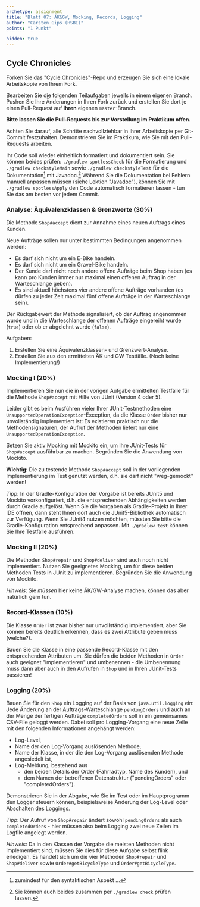 ```yaml
---
archetype: assignment
title: "Blatt 07: ÄK&GW, Mocking, Records, Logging"
author: "Carsten Gips (HSBI)"
points: "1 Punkt"

hidden: true
---
```



## Cycle Chronicles

Forken Sie das ["Cycle Chronicles"]-Repo und erzeugen Sie sich eine lokale Arbeitskopie von
Ihrem Fork.

Bearbeiten Sie die folgenden Teilaufgaben jeweils in einem eigenen Branch. Pushen Sie Ihre
Änderungen in Ihren Fork zurück und erstellen Sie dort je einen Pull-Request auf **Ihren**
eigenen `master`-Branch.

**Bitte lassen Sie die Pull-Requests bis zur Vorstellung im Praktikum offen.**

Achten Sie darauf, alle Schritte nachvollziehbar in Ihrer Arbeitskopie per Git-Commit
festzuhalten. Demonstrieren Sie im Praktikum, wie Sie mit den Pull-Requests arbeiten.

Ihr Code soll wieder einheitlich formatiert und dokumentiert sein. Sie können beides prüfen:
`./gradlew spotlessCheck` für die Formatierung und `./gradlew checkstyleMain` sowie
`./gradlew checkstyleTest` für die Dokumentation[^1] mit Javadoc.[^2] Während Sie die
Dokumentation bei Fehlern manuell anpassen müssen (siehe Lektion ["Javadoc"]), können Sie mit
`./gradlew spotlessApply` den Code automatisch formatieren lassen - tun Sie das am besten vor
jedem Commit.

### Analyse: Äquivalenzklassen & Grenzwerte (30%)

Die Methode `Shop#accept` dient zur Annahme eines neuen Auftrags eines Kunden.

Neue Aufträge sollen nur unter bestimmten Bedingungen angenommen werden:

-   Es darf sich nicht um ein E-Bike handeln.
-   Es darf sich nicht um ein Gravel-Bike handeln.
-   Der Kunde darf nicht noch andere offene Aufträge beim Shop haben (es kann pro Kunden immer
    nur maximal einen offenen Auftrag in der Warteschlange geben).
-   Es sind aktuell höchstens vier andere offene Aufträge vorhanden (es dürfen zu jeder Zeit
    maximal fünf offene Aufträge in der Warteschlange sein).

Der Rückgabewert der Methode signalisiert, ob der Auftrag angenommen wurde und in die
Warteschlange der offenen Aufträge eingereiht wurde (`true`) oder ob er abgelehnt wurde
(`false`).

Aufgaben:

1.  Erstellen Sie eine Äquivalenzklassen- und Grenzwert-Analyse.
2.  Erstellen Sie aus den ermittelten ÄK und GW Testfälle. (Noch keine Implementierung!)

### Mocking I (20%)

Implementieren Sie nun die in der vorigen Aufgabe ermittelten Testfälle für die Methode
`Shop#accept` mit Hilfe von JUnit (Version 4 oder 5).

Leider gibt es beim Ausführen vieler Ihrer JUnit-Testmethoden eine
`UnsupportedOperationException`-Exception, da die Klasse `Order` bisher nur unvollständig
implementiert ist: Es existieren praktisch nur die Methodensignaturen, der Aufruf der Methoden
liefert nur eine `UnsupportedOperationException`.

Setzen Sie aktiv Mocking mit Mockito ein, um Ihre JUnit-Tests für `Shop#accept` ausführbar zu
machen. Begründen Sie die Anwendung von Mockito.

**Wichtig**: Die zu testende Methode `Shop#accept` soll in der vorliegenden Implementierung im Test genutzt werden, d.h. sie darf nicht "weg-gemockt" werden!

*Tipp*: In der Gradle-Konfiguration der Vorgabe ist bereits JUnit5 und Mockito
vorkonfiguriert, d.h. die entsprechenden Abhängigkeiten werden durch Gradle aufgelöst. Wenn
Sie die Vorgaben als Gradle-Projekt in Ihrer IDE öffnen, dann steht Ihnen dort auch die
JUnit5-Bibliothek automatisch zur Verfügung. Wenn Sie JUnit4 nutzen möchten, müssten Sie bitte
die Gradle-Konfiguration entsprechend anpassen. Mit `./gradlew test` können Sie Ihre Testfälle
ausführen.

### Mocking II (20%)

Die Methoden `Shop#repair` und `Shop#deliver` sind auch noch nicht implementiert. Nutzen Sie geeignetes Mocking, um
für diese beiden Methoden Tests in JUnit zu implementieren. Begründen Sie die Anwendung von Mockito.

*Hinweis*: Sie *müssen* hier keine ÄK/GW-Analyse machen, können das aber natürlich gern tun.

### Record-Klassen (10%)

Die Klasse `Order` ist zwar bisher nur unvollständig implementiert, aber Sie können bereits
deutlich erkennen, dass es zwei Attribute geben muss (welche?).

Bauen Sie die Klasse in eine passende Record-Klasse mit den entsprechenden Attributen um. Sie
dürfen die beiden Methoden in `Order` auch geeignet "implementieren" und umbenennen - die
Umbenennung muss dann aber auch in den Aufrufen in `Shop` und in Ihren JUnit-Tests passieren!

### Logging (20%)

Bauen Sie für den `Shop` ein Logging auf der Basis von `java.util.logging` ein: Jede Änderung
an der Auftrags-Warteschlange `pendingOrders` und auch an der Menge der fertigen Aufträge
`completedOrders` soll in ein gemeinsames CSV-File geloggt werden. Dabei soll pro
Logging-Vorgang eine neue Zeile mit den folgenden Informationen angehängt werden:

-   Log-Level,
-   Name der den Log-Vorgang auslösenden Methode,
-   Name der Klasse, in der die den Log-Vorgang auslösenden Methode angesiedelt ist,
-   Log-Meldung, bestehend aus
    -   den beiden Details der Order (Fahrradtyp, Name des Kunden), und
    -   dem Namen der betroffenen Datenstruktur ("pendingOrders" oder "completedOrders").

Demonstrieren Sie in der Abgabe, wie Sie im Test oder im Hauptprogramm den Logger steuern
können, beispielsweise Änderung der Log-Level oder Abschalten des Loggings.

*Tipp*: Der Aufruf von `Shop#repair` ändert sowohl `pendingOrders` als auch
`completedOrders` - hier müssen also beim Logging zwei neue Zeilen im Logfile angelegt werden.

*Hinweis*: Da in den Klassen der Vorgabe die meisten Methoden nicht implementiert sind, müssen
Sie dies für diese Aufgabe selbst flink erledigen. Es handelt sich um die vier Methoden
`Shop#repair` und `Shop#deliver` sowie `Order#getBicycleType` und `Order#getBicycleType`.

[^1]: zumindest für den syntaktischen Aspekt ...

[^2]: Sie können auch beides zusammen per `./gradlew check` prüfen lassen.

  ["Cycle Chronicles"]: https://github.com/Programmiermethoden-CampusMinden/prog2_ybel_cyclechronicles
  ["Javadoc"]: ../lecture/coding/javadoc.md
